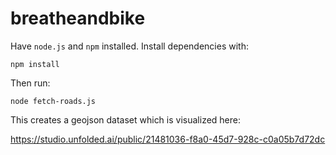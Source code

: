 # breatheandbike

Have `node.js` and `npm` installed.
Install dependencies with:

```
npm install
```

Then run:

```
node fetch-roads.js
```

This creates a geojson dataset which is visualized here:

https://studio.unfolded.ai/public/21481036-f8a0-45d7-928c-c0a05b7d72dc
